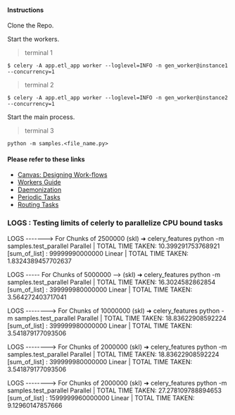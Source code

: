 #### Instructions
Clone the Repo.

Start the workers.
> terminal 1
```
$ celery -A app.etl_app worker --loglevel=INFO -n gen_worker@instance1 --concurrency=1
```
> terminal 2
```
$ celery -A app.etl_app worker --loglevel=INFO -n gen_worker@instance2 --concurrency=1
```

Start the main process.
> terminal 3
 ```
 python -m samples.<file_name.py>
 ```


#### Please refer to these links

-   [Canvas: Designing Work-flows](https://docs.celeryproject.org/en/stable/userguide/canvas.html)
-   [Workers Guide](https://docs.celeryproject.org/en/stable/userguide/workers.html)
-   [Daemonization](https://docs.celeryproject.org/en/stable/userguide/daemonizing.html)
-   [Periodic Tasks](https://docs.celeryproject.org/en/stable/userguide/periodic-tasks.html)
-   [Routing Tasks](https://docs.celeryproject.org/en/stable/userguide/routing.html)


### LOGS : Testing limits of celerly to parallelize CPU bound tasks

LOGS -------> For Chunks of 2500000
(skl) ➜  celery_features python -m samples.test_parallel
Parallel | TOTAL TIME TAKEN:  10.399291753768921
[sum_of_list] : 99999990000000
Linear | TOTAL TIME TAKEN:  1.8324389457702637


LOGS ----- For Chunks of 5000000 -->
(skl) ➜  celery_features python -m samples.test_parallel
Parallel | TOTAL TIME TAKEN:  16.3024582862854
[sum_of_list] : 399999980000000
Linear | TOTAL TIME TAKEN:  3.564272403717041

LOGS --------> For Chunks of 10000000
(skl) ➜  celery_features python -m samples.test_parallel
Parallel | TOTAL TIME TAKEN:  18.83622908592224
[sum_of_list] : 399999980000000
Linear | TOTAL TIME TAKEN:  3.541879177093506


LOGS --------> For Chunks of 2000000
(skl) ➜  celery_features python -m samples.test_parallel
Parallel | TOTAL TIME TAKEN:  18.83622908592224
[sum_of_list] : 399999980000000
Linear | TOTAL TIME TAKEN:  3.541879177093506

LOGS --------> For Chunks of 2000000
(skl) ➜  celery_features python -m samples.test_parallel
Parallel | TOTAL TIME TAKEN:  27.278109788894653
[sum_of_list] : 1599999960000000
Linear | TOTAL TIME TAKEN:  9.12960147857666